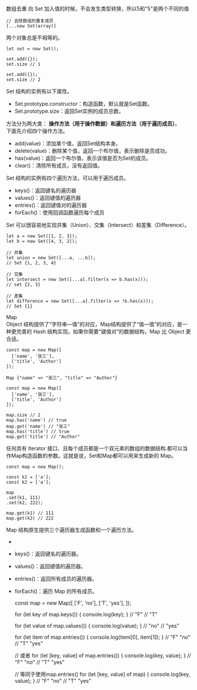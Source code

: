 数组去重 向 Set 加入值的时候，不会发生类型转换，所以5和"5"是两个不同的值

	// 去除数组的重复成员
	[...new Set(array)]

两个对象总是不相等的。

	let set = new Set();

	set.add({});
	set.size // 1
	
	set.add({});
	set.size // 2


Set 结构的实例有以下属性。

- Set.prototype.constructor：构造函数，默认就是Set函数。  
- Set.prototype.size：返回Set实例的成员总数。


方法分为两大类：
**操作方法（用于操作数据）**和**遍历方法（用于遍历成员）**。  
下面先介绍四个操作方法。

- add(value)：添加某个值，返回Set结构本身。
- delete(value)：删除某个值，返回一个布尔值，表示删除是否成功。
- has(value)：返回一个布尔值，表示该值是否为Set的成员。
- clear()：清除所有成员，没有返回值。

Set 结构的实例有四个遍历方法，可以用于遍历成员。

- keys()：返回键名的遍历器
- values()：返回键值的遍历器
- entries()：返回键值对的遍历器
- forEach()：使用回调函数遍历每个成员

Set 可以很容易地实现并集（Union）、交集（Intersect）和差集（Difference）。

	let a = new Set([1, 2, 3]);
	let b = new Set([4, 3, 2]);
	
	// 并集
	let union = new Set([...a, ...b]);
	// Set {1, 2, 3, 4}
	
	// 交集
	let intersect = new Set([...a].filter(x => b.has(x)));
	// set {2, 3}
	
	// 差集
	let difference = new Set([...a].filter(x => !b.has(x)));
	// Set {1}


Map  
Object 结构提供了“字符串—值”的对应，Map结构提供了“值—值”的对应，是一种更完善的 Hash 结构实现。如果你需要“键值对”的数据结构，Map 比 Object 更合适。

	const map = new Map([
	  ['name', '张三'],
	  ['title', 'Author']
	]);
	
	Map {"name" => "张三", "title" => "Author"}

	const map = new Map([
	  ['name', '张三'],
	  ['title', 'Author']
	]);
	
	map.size // 2
	map.has('name') // true
	map.get('name') // "张三"
	map.has('title') // true
	map.get('title') // "Author"

任何具有 Iterator 接口、且每个成员都是一个双元素的数组的数据结构.都可以当作Map构造函数的参数。这就是说，Set和Map都可以用来生成新的 Map。
	
	const map = new Map();

	const k1 = ['a'];
	const k2 = ['a'];
	
	map
	.set(k1, 111)
	.set(k2, 222);
	
	map.get(k1) // 111
	map.get(k2) // 222

Map 结构原生提供三个遍历器生成函数和一个遍历方法。

- 
- keys()：返回键名的遍历器。
- values()：返回键值的遍历器。
- entries()：返回所有成员的遍历器。
- forEach()：遍历 Map 的所有成员。


	const map = new Map([
	  ['F', 'no'],
	  ['T',  'yes'],
	]);
	
	for (let key of map.keys()) {
	  console.log(key);
	}
	// "F"
	// "T"
	
	for (let value of map.values()) {
	  console.log(value);
	}
	// "no"
	// "yes"
	
	for (let item of map.entries()) {
	  console.log(item[0], item[1]);
	}
	// "F" "no"
	// "T" "yes"
	
	// 或者
	for (let [key, value] of map.entries()) {
	  console.log(key, value);
	}
	// "F" "no"
	// "T" "yes"
	
	// 等同于使用map.entries()
	for (let [key, value] of map) {
	  console.log(key, value);
	}
	// "F" "no"
	// "T" "yes"